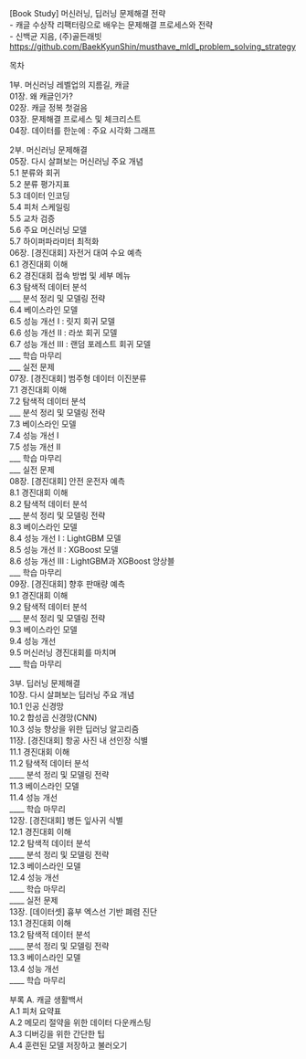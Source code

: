 [Book Study] 머신러닝, 딥러닝 문제해결 전략   
    - 캐글 수상작 리팩터링으로 배우는 문제해결 프로세스와 전략  
    - 신백균 지음, (주)골든래빗   
    https://github.com/BaekKyunShin/musthave_mldl_problem_solving_strategy   


목차  

1부. 머신러닝 레벨업의 지름길, 캐글  
    01장. 왜 캐글인가?  
    02장. 캐글 정복 첫걸음  
    03장. 문제해결 프로세스 및 체크리스트  
    04장. 데이터를 한눈에 : 주요 시각화 그래프  
    

2부. 머신러닝 문제해결  
    05장. 다시 살펴보는 머신러닝 주요 개념  
        5.1 분류와 회귀  
        5.2 분류 평가지표  
        5.3 데이터 인코딩  
        5.4 피처 스케일링  
        5.5 교차 검증  
        5.6 주요 머신러닝 모델  
        5.7 하이퍼파라미터 최적화  
    06장. [경진대회] 자전거 대여 수요 예측  
        6.1 경진대회 이해  
        6.2 경진대회 접속 방법 및 세부 메뉴  
        6.3 탐색적 데이터 분석  
        ___ 분석 정리 및 모델링 전략  
        6.4 베이스라인 모델  
        6.5 성능 개선 I : 릿지 회귀 모델  
        6.6 성능 개선 II : 라쏘 회귀 모델  
        6.7 성능 개선 III : 랜덤 포레스트 회귀 모델  
        ___ 학습 마무리  
        ___ 실전 문제  
    07장. [경진대회] 범주형 데이터 이진분류  
        7.1 경진대회 이해  
        7.2 탐색적 데이터 분석  
        ___ 분석 정리 및 모델링 전략  
        7.3 베이스라인 모델  
        7.4 성능 개선 I  
        7.5 성능 개선 II  
        ___ 학습 마무리  
        ___ 실전 문제  
    08장. [경진대회] 안전 운전자 예측  
        8.1 경진대회 이해  
        8.2 탐색적 데이터 분석  
        ___ 분석 정리 및 모델링 전략  
        8.3 베이스라인 모델  
        8.4 성능 개선 I : LightGBM 모델  
        8.5 성능 개선 II : XGBoost 모델  
        8.6 성능 개선 III : LightGBM과 XGBoost 앙상블  
        ___ 학습 마무리  
    09장. [경진대회] 향후 판매량 예측  
        9.1 경진대회 이해  
        9.2 탐색적 데이터 분석  
        ___ 분석 정리 및 모델링 전략  
        9.3 베이스라인 모델  
        9.4 성능 개선  
        9.5 머신러닝 경진대회를 마치며  
        ___ 학습 마무리  

3부. 딥러닝 문제해결  
    10장. 다시 살펴보는 딥러닝 주요 개념  
        10.1 인공 신경망  
        10.2 합성곱 신경망(CNN)  
        10.3 성능 향상을 위한 딥러닝 알고리즘  
    11장. [경진대회] 항공 사진 내 선인장 식별  
        11.1 경진대회 이해  
        11.2 탐색적 데이터 분석  
        ____ 분석 정리 및 모델링 전략  
        11.3 베이스라인 모델  
        11.4 성능 개선  
        ____ 학습 마무리  
    12장. [경진대회] 병든 잎사귀 식별  
        12.1 경진대회 이해  
        12.2 탐색적 데이터 분석  
        ____ 분석 정리 및 모델링 전략  
        12.3 베이스라인 모델  
        12.4 성능 개선  
        ____ 학습 마무리  
        ____ 실전 문제  
    13장. [데이터셋] 흉부 엑스선 기반 폐렴 진단  
        13.1 경진대회 이해  
        13.2 탐색적 데이터 분석  
        ____ 분석 정리 및 모델링 전략  
        13.3 베이스라인 모델  
        13.4 성능 개선  
        ____ 학습 마무리  

부록 A. 캐글 생활백서  
    A.1 피처 요약표  
    A.2 메모리 절약을 위한 데이터 다운캐스팅  
    A.3 디버깅을 위한 간단한 팁  
    A.4 훈련된 모델 저장하고 불러오기  
